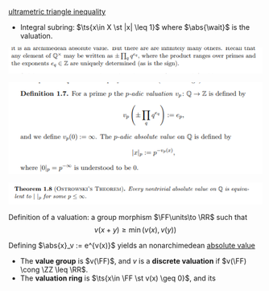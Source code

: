 [ultrametric triangle inequality](ultrametric%20triangle%20inequality)

- Integral subring: $\ts{x\in X \st |x|  \leq 1}$ where $\abs{\wait}$ is the valuation.

![](attachments/Pasted%20image%2020210511104656.png)

![](attachments/Pasted%20image%2020210511102723.png)

![](attachments/Pasted%20image%2020210511104707.png)

Definition of a valuation: a group morphism $\FF\units\to \RR$ such that 
$$v(x+y) \geq \min (v(x), v(y))$$

Defining $\abs{x}_v := e^{v(x)}$ yields an nonarchimedean [absolute value](absolute%20value.md)
- The **value group** is $v(\FF)$, and $v$ is a **discrete valuation** if $v(\FF) \cong \ZZ \leq \RR$.
- The **valuation ring** is $\ts{x\in \FF \st v(x) \geq 0}$, and its  
